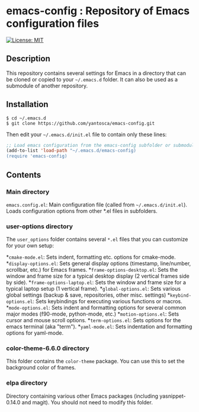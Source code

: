 # emacs-config : Repository of Emacs configuration files

[![License: MIT](https://img.shields.io/badge/License-MIT-blue.svg)](https://opensource.org/licenses/MIT)

## Description

This repository contains several settings for Emacs in a directory that can be cloned or copied to your `~/.emacs.d` folder.  It can also be used as a submodule of another repository.

## Installation

```console
$ cd ~/.emacs.d
$ git clone https://github.com/yantosca/emacs-config.git
```

Then edit your `~/.emacs.d/init.el` file to contain only these lines:

```lisp
;; Load emacs configuration from the emacs-config subfolder or submodule
(add-to-list 'load-path "~/.emacs.d/emacs-config)
(require 'emacs-config)
```

## Contents

### Main directory

 `emacs.config.el`: Main configuration file (called from `~/.emacs.d/init.el`).  Loads configuration options from other *.el files in subfolders.

### user-options directory

The `user_options` folder contains several `*.el` files that you can customize for your own setup:

  *`cmake-mode.el`: Sets indent, formatting etc. options for cmake-mode.
  *`display-options.el`: Sets general display options (timestamp, line/number, scrollbar, etc.) for Emacs frames.
  *`frame-options-desktop.el`: Sets the window and frame size for a typical desktop display (2 vertical frames side by side).
  *`frame-options-laptop.el`: Sets the window and frame size for a typical laptop setup (1 vertical frame).
  *`global-options.el`: Sets various global settings (backup & save, repositories, other misc. settings)
  *`keybind-options.el`: Sets keybindings for executing various functions or macros.
  *`mode-options.el`: Sets indent and formatting options for several common major modes (f90-mode, python-mode, etc.)
  *`motion-options.el`: Sets cursor and mouse scroll options.
  *`term-options.el`: Sets options for the emacs terminal (aka "term").
  *`yaml-mode.el`: Sets indentation and formatting options for yaml-mode.

### color-theme-6.6.0 directory

This folder contains the `color-theme` package.  You can use this to set the background color of frames.

### elpa directory

Directory containing various other Emacs packages (including yasnippet-0.14.0 and magit).  You should not need to modify this folder.